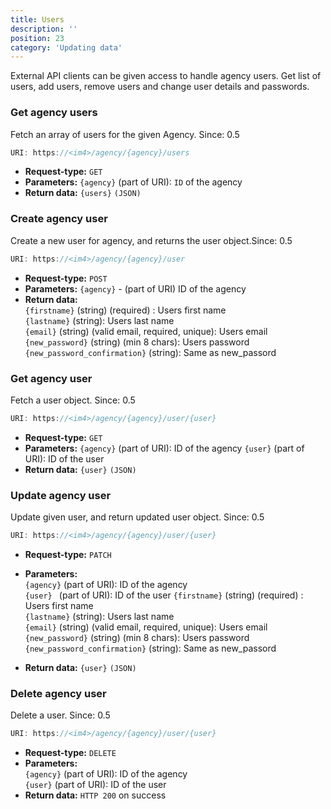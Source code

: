 ```yaml
---
title: Users
description: ''
position: 23
category: 'Updating data'
---
```


External API clients can be given access to handle agency users.
Get list of users, add users, remove users and change user details and passwords.

### Get agency users

Fetch an array of users for the given Agency. <badge>Since: 0.5</badge>

```js
URI: https://<im4>/agency/{agency}/users
```

- **Request-type:** `GET`
- **Parameters:** `{agency}` (part of URI): `ID` of the agency
- **Return data:** `{users}` `(JSON)`

### Create agency user

Create a new user for agency, and returns the user object.<badge>Since: 0.5</badge>

```js
URI: https://<im4>/agency/{agency}/user
```

- **Request-type:** `POST`
- **Parameters:** `{agency}` - (part of URI) ID of the agency
- **Return data:**  
  `{firstname}` (string) (required) : Users first name  
  `{lastname}` (string): Users last name  
  `{email}` (string) (valid email, required, unique): Users email  
  `{new_password}` (string) (min 8 chars): Users password  
  `{new_password_confirmation}` (string): Same as new_passord


### Get agency user

Fetch a user object. <badge>Since: 0.5</badge>

```js
URI: https://<im4>/agency/{agency}/user/{user}
```

- **Request-type:** `GET`
- **Parameters:**
  `{agency}` (part of URI): ID of the agency
  `{user}` (part of URI): ID of the user
- **Return data:**
  `{user}` `(JSON)`

### Update agency user

Update given user, and return updated user object. <badge>Since: 0.5</badge>

```js
URI: https://<im4>/agency/{agency}/user/{user}
```

- **Request-type:** `PATCH`
- **Parameters:**  
  `{agency}` (part of URI): ID of the agency  
  `{user} ` (part of URI): ID of the user
  `{firstname}` (string) (required) : Users first name  
  `{lastname}` (string): Users last name  
  `{email}` (string) (valid email, required, unique): Users email  
  `{new_password}` (string) (min 8 chars): Users password  
  `{new_password_confirmation}` (string): Same as new_passord

- **Return data:**
  `{user}` `(JSON)`

### Delete agency user

Delete a user. <badge>Since: 0.5</badge>

```js
URI: https://<im4>/agency/{agency}/user/{user}
```

- **Request-type:** `DELETE`
- **Parameters:**  
  `{agency}` (part of URI): ID of the agency  
  `{user}` (part of URI): ID of the user
- **Return data:** `HTTP 200` on success


